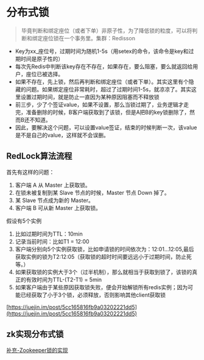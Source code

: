 # 分布式锁

> 毕竟判断和绑定座位（或者下单）非原子性，为了降低锁的粒度，可以将判断和绑定座位锁在一个事务里。集群：Redisson

- Key为xx_座位号，过期时间为随机1-5s（用setex的命令，该命令是key和过期时间是原子性的）
- 每次先Redis中判断该key存在不存在，如果存在，要么阻塞，要么就返回给用户，座位已被选择。
- 如果不存在，先上锁，然后再判断和绑定座位（或者下单）。其实这里有个隐藏的问题。如果绑定座位非常耗时，超过了过期时间1-5s，就凉凉了。其实这里设置过期时间，就是防止一直因为某种原因阻塞而不释放锁
- 前三步，少了个签证value，如果不设置，那么当锁过期了，业务逻辑才走完，准备删除的时候，B客户端获取到了该锁，但是A把B的key锁删除了，然而B还不知道。
- 因此，要解决这个问题，可以设置value签证，结束的时候判断一次，该value是不是自己的value，这样就不会误删。

## RedLock算法流程

首先有这样的问题：

1. 客户端 A 从 Master 上获取锁。
2. 在锁未被复制到某 Slave 节点的时候，Master 节点 Down 掉了。
3. 某 Slave 节点成为新的 Master。
4. 客户端 B 可从新 Master 上获取锁。

假设有5个实例

1. 比如过期时间为TTL：10min
2. 记录当前时间：比如T1 = 12:00
3. 客户端分别向5个实例获取锁，比如申请锁的时间依次为：12:01...12:05,最后获取实例的锁为T2:12:05（获取锁的超时时间要远远小于过期时间，防止死等。）
4. 如果获取锁的实例大于3个（过半机制），那么就相当于获取到锁了，该锁的真正的有效时间为TTL-(T2-T1) = 5min
5. 如果客户端由于某些原因获取锁失败，便会开始解锁所有redis实例；因为可能已经获取了小于3个锁，必须释放，否则影响其他client获取锁

[https://juejin.im/post/5cc165816fb9a03202221dd5](https://juejin.im/post/5cc165816fb9a03202221dd5)

## zk实现分布式锁

[补充-Zookeeper锁的实现](https://juejin.im/post/5c01532ef265da61362232ed)